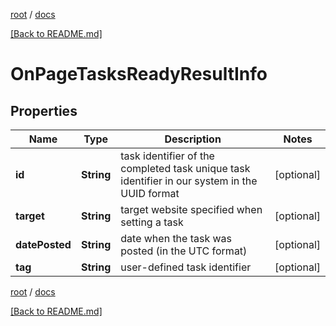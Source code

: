 [root](./../ "root") / [docs](./ "docs")

[[Back to README.md]](./../README.md "[Back to README.md]")

# OnPageTasksReadyResultInfo

## Properties

| Name | Type | Description | Notes |
|------------ | ------------- | ------------- | -------------|
|**id** | **String** | task identifier of the completed task unique task identifier in our system in the UUID format |  [optional] |
|**target** | **String** | target website specified when setting a task |  [optional] |
|**datePosted** | **String** | date when the task was posted (in the UTC format) |  [optional] |
|**tag** | **String** | user-defined task identifier |  [optional] |

[root](./../ "root") / [docs](./ "docs")

[[Back to README.md]](./../README.md "[Back to README.md]")